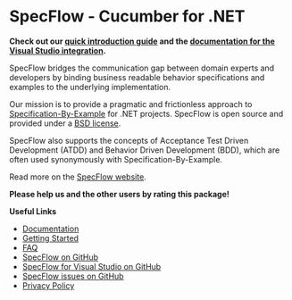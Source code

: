 # SpecFlow - Cucumber for .NET

**Check out our [quick introduction guide](http://www.specflow.org/getting-started/) and the [documentation for the Visual Studio integration](http://specflow.org/documentation/Visual-Studio-Integration/).**

SpecFlow bridges the communication gap between domain experts and developers by binding business readable behavior specifications and examples to the underlying implementation.

Our mission is to provide a pragmatic and frictionless approach to [Specification-By-Example](https://www.specificationbyexample.com/) for .NET projects. SpecFlow is open source and provided under a [BSD license](https://go.specflow.org/license).

SpecFlow also supports the concepts of Acceptance Test Driven Development (ATDD) and Behavior Driven Development (BDD), which are often used synonymously with Specification-By-Example.

Read more on the [SpecFlow website](https://www.specflow.org).

**Please help us and the other users by rating this package!**

**Useful Links**

* [Documentation](https://specflow.org/documentation/)
* [Getting Started](https://specflow.org/getting-started/)
* [FAQ](https://specflow.org/documentation/FAQ/)
* [SpecFlow on GitHub](https://github.com/SpecFlowOSS/SpecFlow)
* [SpecFlow for Visual Studio on GitHub](https://github.com/SpecFlowOSS/SpecFlow.VS)
* [SpecFlow issues on GitHub](https://github.com/SpecFlowOSS/SpecFlow/issues)
* [Privacy Policy](https://specflow.org/privacy-policy/)
